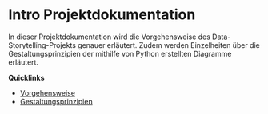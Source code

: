 # Intro Projektdokumentation

In dieser Projektdokumentation wird die Vorgehensweise des Data-Storytelling-Projekts genauer erläutert. Zudem werden Einzelheiten über die Gestaltungsprinzipien der mithilfe von Python erstellten Diagramme erläutert.


**Quicklinks**
- [Vorgehensweise](vorgehensweise.md)
- [Gestaltungsprinzipien](gestaltungsprinzipien.md)